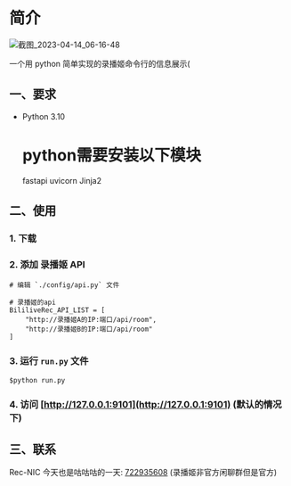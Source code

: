 # 简介

![截图_2023-04-14_06-16-48](https://user-images.githubusercontent.com/39889850/231895578-1c243467-7f52-4ea3-a9ab-0eb1919220d7.png)

一个用 python 简单实现的录播姬命令行的信息展示(

## 一、要求

- Python 3.10
    # python需要安装以下模块
    fastapi
    uvicorn
    Jinja2
    

## 二、使用

### 1. 下载

### 2. 添加 录播姬 API

    # 编辑 `./config/api.py` 文件

    # 录播姬的api
    BililiveRec_API_LIST = [
        "http://录播姬A的IP:端口/api/room",
        "http://录播姬B的IP:端口/api/room"
    ]

### 3. 运行 `run.py` 文件

    $python run.py

### 4. 访问 [http://127.0.0.1:9101](http://127.0.0.1:9101) (默认的情况下)

## 三、联系

Rec-NIC 今天也是咕咕咕的一天: [722935608](https://jq.qq.com/?_wv=1027&k=KI1Ly3kG)
(录播姬非官方闲聊群但是官方)
